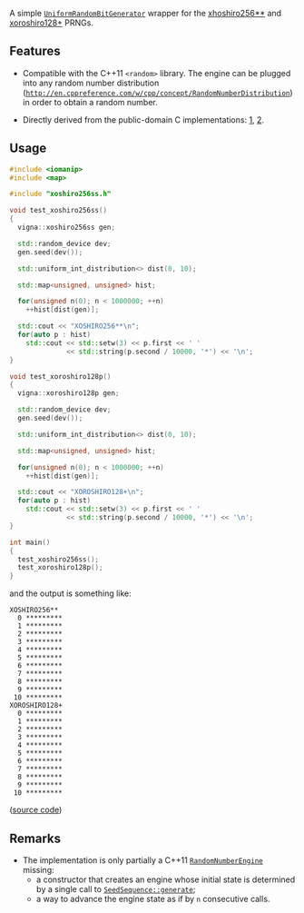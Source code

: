 A simple [`UniformRandomBitGenerator`](http://en.cppreference.com/w/cpp/concept/UniformRandomBitGenerator) wrapper for the [xhoshiro256**](http://xoshiro.di.unimi.it/) and [xoroshiro128+](http://xoroshiro.di.unimi.it/) PRNGs.

## Features

- Compatible with the C++11 `<random>` library.
  The engine can be plugged into any random number distribution ([`http://en.cppreference.com/w/cpp/concept/RandomNumberDistribution`](http://en.cppreference.com/w/cpp/concept/RandomNumberDistribution)) in order to obtain a random number.

- Directly derived from the public-domain C implementations: [1](http://xoshiro.di.unimi.it/xoshiro256starstar.c), [2](http://xoroshiro.di.unimi.it/xoroshiro128plus.c).

## Usage

```c++
#include <iomanip>
#include <map>

#include "xoshiro256ss.h"

void test_xoshiro256ss()
{
  vigna::xoshiro256ss gen;

  std::random_device dev;
  gen.seed(dev());

  std::uniform_int_distribution<> dist(0, 10);

  std::map<unsigned, unsigned> hist;

  for(unsigned n(0); n < 1000000; ++n)
    ++hist[dist(gen)];

  std::cout << "XOSHIRO256**\n";
  for(auto p : hist)
    std::cout << std::setw(3) << p.first << ' '
              << std::string(p.second / 10000, '*') << '\n';
}

void test_xoroshiro128p()
{
  vigna::xoroshiro128p gen;

  std::random_device dev;
  gen.seed(dev());

  std::uniform_int_distribution<> dist(0, 10);

  std::map<unsigned, unsigned> hist;

  for(unsigned n(0); n < 1000000; ++n)
    ++hist[dist(gen)];

  std::cout << "XOROSHIRO128+\n";
  for(auto p : hist)
    std::cout << std::setw(3) << p.first << ' '
              << std::string(p.second / 10000, '*') << '\n';
}

int main()
{
  test_xoshiro256ss();
  test_xoroshiro128p();
}
```

and the output is something like:

```
XOSHIRO256**
  0 *********
  1 *********
  2 *********
  3 *********
  4 *********
  5 *********
  6 *********
  7 *********
  8 *********
  9 *********
 10 *********
XOROSHIRO128+
  0 *********
  1 *********
  2 *********
  3 *********
  4 *********
  5 *********
  6 *********
  7 *********
  8 *********
  9 *********
 10 *********
```

([source code](https://github.com/morinim/xoshiro256ss/blob/master/example.cc))

## Remarks

- The implementation is only partially a C++11 [`RandomNumberEngine`](http://en.cppreference.com/w/cpp/concept/RandomNumberEngine) missing:
  - a constructor that creates an engine whose initial state is determined by a single call to [`SeedSequence::generate`](http://en.cppreference.com/w/cpp/concept/SeedSequence);
  - a way to advance the engine state as if by `n` consecutive calls.
